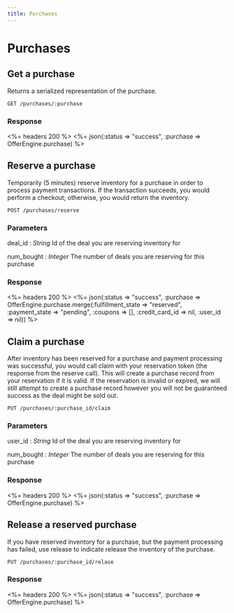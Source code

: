 ```yaml
---
title: Purchases
---
```


# Purchases

## Get a purchase
Returns a serialized representation of the purchase.

    GET /purchases/:purchase

### Response

<%= headers 200 %>
<%= json(:status => "success", :purchase => OfferEngine.purchase) %>

## Reserve a purchase
Temporarily (5 minutes) reserve inventory for a purchase in order to process payment transactions. If the transaction succeeds, you would perform a checkout; otherwise, you would return the inventory.

    POST /purchases/reserve

### Parameters

deal_id
: _String_  Id of the deal you are reserving inventory for

num_bought
: _Integer_ The number of deals you are reserving for this purchase

### Response

<%= headers 200 %>
<%= json(:status => "success", :purchase => OfferEngine.purchase.merge(:fulfillment_state => "reserved", :payment_state => "pending", :coupons => [], :credit_card_id => nil, :user_id => nil)) %>

## Claim a purchase
After inventory has been reserved for a purchase and payment processing was successful, you would call claim with your reservation token (the response from the reserve call). This will create a purchase record from your reservation if it is valid. If the reservation is invalid or expired, we will still attempt to create a purchase record however you will not be guaranteed success as the deal might be sold out.

    PUT /purchases/:purchase_id/claim

### Parameters

user_id
: _String_  Id of the deal you are reserving inventory for

num_bought
: _Integer_ The number of deals you are reserving for this purchase

### Response

<%= headers 200 %>
<%= json(:status => "success", :purchase => OfferEngine.purchase) %>

## Release a reserved purchase
If you have reserved inventory for a purchase, but the payment processing has failed, use release to indicate release the inventory of the purchase.

    PUT /purchases/:purchase_id/relase

### Response

<%= headers 200 %>
<%= json(:status => "success", :purchase => OfferEngine.purchase) %>
